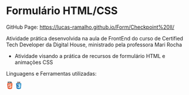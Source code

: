 # Formulário HTML/CSS

GitHub Page: https://lucas-ramalho.github.io/Form/Checkpoint%20II/

Atividade prática desenvolvida na aula de FrontEnd do curso de Certified Tech Developer da Digital House, ministrado pela professora Mari Rocha

- Atividade visando a prática de recursos de formulário HTML e animações CSS

Linguagens e Ferramentas utilizadas:

<code><img height="20" src="https://raw.githubusercontent.com/github/explore/5c058a388828bb5fde0bcafd4bc867b5bb3f26f3/topics/html/html.png"></code>
<code><img height="20" src="https://raw.githubusercontent.com/github/explore/5c058a388828bb5fde0bcafd4bc867b5bb3f26f3/topics/css/css.png"></code>

